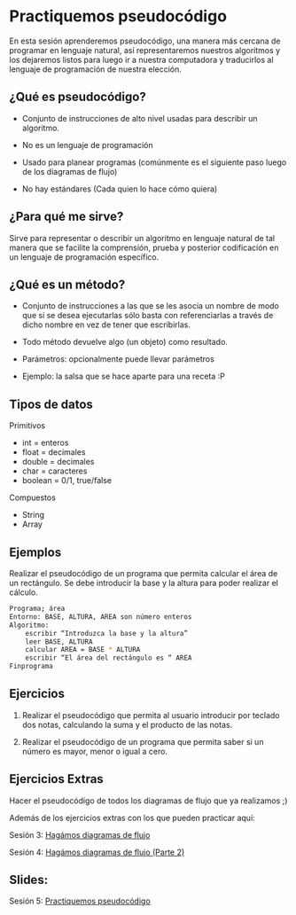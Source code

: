 Practiquemos pseudocódigo
===
En esta sesión aprenderemos pseudocódigo, una manera más cercana de programar en lenguaje natural, así representaremos nuestros algoritmos y los dejaremos listos para luego ir a nuestra computadora y traducirlos al lenguaje de programación de nuestra elección.


¿Qué es pseudocódigo?
--
- Conjunto de instrucciones de alto nivel usadas para describir un algoritmo.

- No es un lenguaje de programación

- Usado para planear programas (comúnmente es el siguiente paso luego de los diagramas de flujo)

- No hay estándares (Cada quien lo hace cómo quiera)


¿Para qué me sirve?
--
Sirve para representar o describir un algoritmo en lenguaje natural de tal manera que se facilite la comprensión, prueba y posterior codificación en un lenguaje de programación específico.


¿Qué es un método?
--
- Conjunto de instrucciones a las que se les asocia un nombre de modo que si se desea ejecutarlas sólo basta con referenciarlas a través de dicho nombre en vez de tener que escribirlas.

- Todo método devuelve algo (un objeto) como resultado.

- Parámetros: opcionalmente puede llevar parámetros

- Ejemplo: la salsa que se hace aparte para una receta :P


Tipos de datos
--

Primitivos
- int = enteros
- float = decimales
- double = decimales
- char = caracteres
- boolean = 0/1, true/false

Compuestos

- String
- Array

Ejemplos
--

Realizar el pseudocódigo de un programa que permita calcular el área de un rectángulo. Se debe introducir la base y la altura para poder realizar el cálculo.

```bash
Programa; área
Entorno: BASE, ALTURA, AREA son número enteros
Algoritmo:
    escribir “Introduzca la base y la altura”
    leer BASE, ALTURA
    calcular AREA = BASE * ALTURA
    escribir “El área del rectángulo es “ AREA
Finprograma
```

Ejercicios
--

1. Realizar el pseudocódigo que permita al usuario introducir por teclado dos notas, calculando la suma y el producto de las notas.

2. Realizar el pseudocódigo de un programa que permita saber si un número es mayor, menor o igual a cero.


Ejercicios Extras
--

Hacer el pseudocódigo de todos los diagramas de flujo que ya realizamos ;)

Además de los ejercicios extras con los que pueden practicar aquí:

Sesión 3: [Hagámos diagramas de flujo](https://github.com/codificadas/baby-steps/blob/master/session_3.md)

Sesión 4: [Hagámos diagramas de flujo (Parte 2)](https://github.com/codificadas/baby-steps/blob/master/session_4.md)

Slides:
--
Sesión 5: [Practiquemos pseudocódigo](https://www.haikudeck.com/baby-steps-education-presentation-eUqycWloNl)
